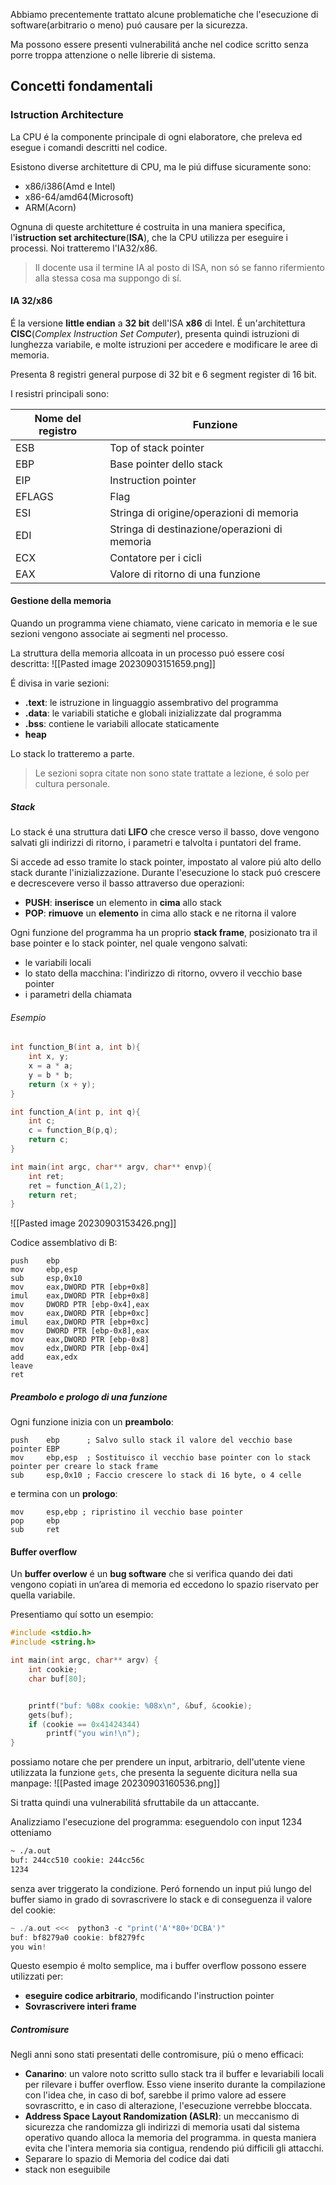 Abbiamo precentemente trattato alcune problematiche che l'esecuzione di software(arbitrario o meno) puó causare per la sicurezza.

Ma possono essere presenti vulnerabilitá anche nel codice scritto senza porre troppa attenzione o nelle librerie di sistema.

## Concetti fondamentali
### Istruction Architecture
La CPU é la componente principale di ogni elaboratore, che preleva ed esegue i comandi descritti nel codice.

Esistono diverse architetture di CPU, ma le piú diffuse sicuramente sono:
- x86/i386(Amd e Intel)
- x86-64/amd64(Microsoft)
- ARM(Acorn)

Ognuna di queste architetture é costruita in una maniera specifica, l'**istruction set architecture**(**ISA**), che la CPU utilizza per eseguire i processi.
Noi tratteremo l'IA32/x86.

> Il docente usa il termine IA al posto di ISA, non só se fanno rifermiento alla stessa cosa ma suppongo di sí.

#### IA 32/x86
É la versione **little endian** a **32 bit** dell'ISA **x86** di Intel. É un'architettura **CISC**(*Complex Instruction Set Computer*), presenta quindi istruzioni di lunghezza variabile, e molte istruzioni per accedere e modificare le aree di memoria.

Presenta 8 registri general purpose di 32 bit e 6 segment register di 16 bit.

I resistri principali sono:

Nome del registro|Funzione
--|--
ESB|Top of stack pointer
EBP|Base pointer dello stack
EIP|Instruction pointer
EFLAGS|Flag
ESI|Stringa di origine/operazioni di memoria
EDI|Stringa di destinazione/operazioni di memoria
ECX|Contatore per i cicli
EAX|Valore di ritorno di una funzione

#### Gestione della memoria
Quando un programma viene chiamato, viene caricato in memoria e le sue sezioni vengono associate ai segmenti nel processo.

La struttura della memoria allcoata in un processo puó essere cosí descritta:
![[Pasted image 20230903151659.png]]

É divisa in varie sezioni:
- **.text**: le istruzione in linguaggio assembrativo del programma
- **.data**: le variabili statiche e globali inizializzate dal programma
- **.bss**: contiene le variabili allocate staticamente
- **heap**

Lo stack lo tratteremo a parte.
> Le sezioni sopra citate non sono state trattate a lezione, é solo per cultura personale.

##### Stack
Lo stack é una struttura dati **LIFO** che cresce verso il basso, dove vengono salvati gli indirizzi di ritorno, i parametri e talvolta i puntatori del frame.

Si accede ad esso tramite lo stack pointer, impostato al valore piú alto dello stack durante l'inizializzazione. Durante l'esecuzione lo stack puó crescere e decrescevere verso il basso attraverso due operazioni:
- **PUSH**: **inserisce** un elemento in **cima** allo stack
- **POP**: **rimuove** un **elemento** in cima allo stack e ne ritorna il valore

Ogni funzione del programma ha un proprio **stack frame**, posizionato tra il base pointer e lo stack pointer, nel quale vengono salvati:
- le variabili locali
- lo stato della macchina: l'indirizzo di ritorno, ovvero il vecchio base pointer
- i parametri della chiamata

###### Esempio
```c
int function_B(int a, int b){
	int x, y;
	x = a * a;
	y = b * b;
	return (x + y);
}

int function_A(int p, int q){
	int c;
	c = function_B(p,q);
	return c;
}

int main(int argc, char** argv, char** envp){
	int ret;
	ret = function_A(1,2);
	return ret;
}
```

![[Pasted image 20230903153426.png]]

Codice assemblativo di B:
```assembly
push 	ebp
mov 	ebp,esp
sub 	esp,0x10
mov 	eax,DWORD PTR [ebp+0x8]
imul 	eax,DWORD PTR [ebp+0x8]
mov 	DWORD PTR [ebp-0x4],eax
mov 	eax,DWORD PTR [ebp+0xc]
imul 	eax,DWORD PTR [ebp+0xc]
mov 	DWORD PTR [ebp-0x8],eax
mov 	eax,DWORD PTR [ebp-0x8]
mov 	edx,DWORD PTR [ebp-0x4]
add 	eax,edx
leave
ret
```
##### Preambolo e prologo di una funzione
Ogni funzione inizia con un **preambolo**:
```assembly
push 	ebp      ; Salvo sullo stack il valore del vecchio base pointer EBP
mov 	ebp,esp  ; Sostituisco il vecchio base pointer con lo stack pointer per creare lo stack frame
sub 	esp,0x10 ; Faccio crescere lo stack di 16 byte, o 4 celle
```
e termina con un **prologo**:
```assembly
mov 	esp,ebp ; ripristino il vecchio base pointer
pop     ebp
sub 	ret
```

#### Buffer overflow
Un **buffer overlow** é un **bug software** che si verifica quando dei dati vengono copiati in un’area di memoria ed eccedono lo spazio riservato per quella variabile.

Presentiamo quí sotto un esempio:
```c
#include <stdio.h>
#include <string.h>

int main(int argc, char** argv) {
	int cookie;
	char buf[80];


	printf("buf: %08x cookie: %08x\n", &buf, &cookie);
	gets(buf);
	if (cookie == 0x41424344)
  		printf("you win!\n");
}
```
possiamo notare che per prendere un input, arbitrario, dell'utente viene utilizzata la funzione `gets`, che presenta la seguente dicitura nella sua manpage:
![[Pasted image 20230903160536.png]]

Si tratta quindi una vulnerabilitá sfruttabile da un attaccante. 

Analizziamo l'esecuzione del programma:
eseguendolo con input 1234 otteniamo
```bash
~ ./a.out
buf: 244cc510 cookie: 244cc56c
1234
```
senza aver triggerato la condizione. Peró fornendo un input piú lungo del buffer siamo in grado di sovrascrivere lo stack e di conseguenza il valore del cookie:
```c
~ ./a.out <<<  python3 -c "print('A'*80+'DCBA')"
buf: bf8279a0 cookie: bf8279fc
you win!
```
Questo esempio é molto semplice, ma i buffer overflow possono essere utilizzati per:
- **eseguire codice arbitrario**, modificando l'instruction pointer
- **Sovrascrivere interi frame**

##### Contromisure
Negli anni sono stati presentati delle contromisure, piú o meno efficaci:
- **Canarino**: un valore noto scritto sullo stack tra il buffer e levariabili locali per rilevare i buffer overflow. Esso viene inserito durante la compilazione con l'idea che, in caso di bof, sarebbe il primo valore ad essere sovrascritto, e in caso di alterazione, l'esecuzione verrebbe bloccata.
- **Address Space Layout Randomization (ASLR)**: un meccanismo di sicurezza che randomizza gli indirizzi di memoria usati dal sistema operativo quando alloca la memoria del programma. in questa maniera evita che l'intera memoria sia contigua, rendendo piú difficili gli attacchi.
- Separare lo spazio di Memoria del codice dai dati
- stack non eseguibile